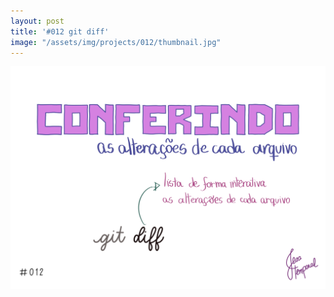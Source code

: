 ```yaml
---
layout: post
title: '#012 git diff'
image: "/assets/img/projects/012/thumbnail.jpg"
---
```


<img src="/assets/img/projects/012/full.jpg">